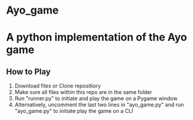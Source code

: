 # Ayo_game
# A python implementation of the Ayo game


## How to Play
1. Download files or Clone repositiory
2. Make sure all files within this repo are in the same folder
3. Run "runner.py" to initiate and play the game on a Pygame window
4. Alternatively, uncomment the last two lines in "ayo_game.py" and run "ayo_game.py" to initiate play the game on a CLI
